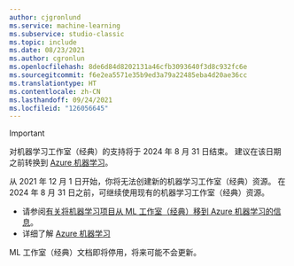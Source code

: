 ```yaml
---
author: cjgronlund
ms.service: machine-learning
ms.subservice: studio-classic
ms.topic: include
ms.date: 08/23/2021
ms.author: cgronlun
ms.openlocfilehash: 8de6d84d8202131a46cfb3093640f3d8c932fc6e
ms.sourcegitcommit: f6e2ea5571e35b9ed3a79a22485eba4d20ae36cc
ms.translationtype: HT
ms.contentlocale: zh-CN
ms.lasthandoff: 09/24/2021
ms.locfileid: "126056645"
---
```

<!-- Deprecation notice for Machine Learning Studio (classic) docs
-->

> [!IMPORTANT]
> 对机器学习工作室（经典）的支持将于 2024 年 8 月 31 日结束。 建议在该日期之前转换到 [Azure 机器学习](https://azure.microsoft.com/services/machine-learning/)。
>
> 从 2021 年 12 月 1 日开始，你将无法创建新的机器学习工作室（经典）资源。 在 2024 年 8 月 31 日之前，可继续使用现有的机器学习工作室（经典）资源。  
> 
> - 请参阅[有关将机器学习项目从 ML 工作室（经典）移到 Azure 机器学习的信息](../articles/machine-learning/migrate-overview.md)。 
> - 详细了解 [Azure 机器学习](../articles/machine-learning/overview-what-is-azure-machine-learning.md)
> 
> ML 工作室（经典）文档即将停用，将来可能不会更新。